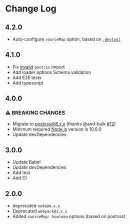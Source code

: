 # Change Log

## 4.2.0

- Auto-configure `sourceMap` option, based on [`.devtool`](https://webpack.js.org/configuration/devtool/#devtool)

## 4.1.0

- Fix [invalid](https://github.com/retyui/group-css-media-queries-loader/issues/11#issuecomment-925331021) `postcss` import
- Add loader options Schema validation
- Add E2E tests
- Add typescript

## 4.0.0

### ⚠ BREAKING CHANGES

- Migrate to [postcss@8.x.x](https://github.com/postcss/postcss/wiki/PostCSS-8-for-end-users) (thanks @and-bulk [#12](https://github.com/retyui/group-css-media-queries-loader/pull/12))
- Minimum required [Node.js](https://nodejs.org/en/about/releases/) version is 10.0.0
- Update devDependencies

## 3.0.0

- Update Babel
- Update devDependencies
- Add test
- Add CI

## 2.0.0

- deprecated `node@4.x.x`
- Deprecated `webpack@1.x.x`
- Added `sourceMap: boolean` options (based on postcss)

